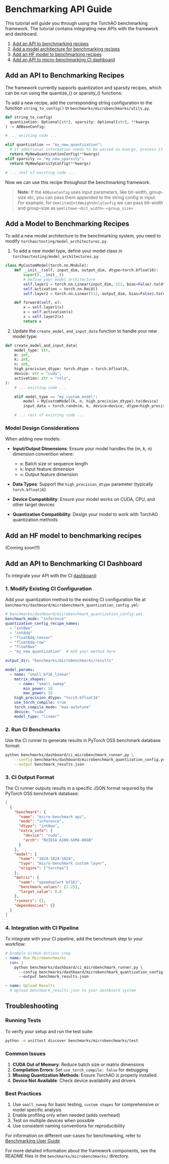 # Benchmarking API Guide

This tutorial will guide you through using the TorchAO benchmarking framework. The tutorial contains integrating new APIs with the framework and dashboard.

1. [Add an API to benchmarking recipes](#add-an-api-to-benchmarking-recipes)
2. [Add a model architecture for benchmarking recipes](#add-a-model-to-benchmarking-recipes)
3. [Add an HF model to benchmarking recipes](#add-an-hf-model-to-benchmarking-recipes)
4. [Add an API to micro-benchmarking CI dashboard](#add-an-api-to-benchmarking-ci-dashboard)

## Add an API to Benchmarking Recipes

The framework currently supports quantization and sparsity recipes, which can be run using the quantize_() or sparsity_() functions:

To add a new recipe, add the corresponding string configuration to the function `string_to_config()` in `benchmarks/microbenchmarks/utils.py`.

```python
def string_to_config(
  quantization: Optional[str], sparsity: Optional[str], **kwargs
) -> AOBaseConfig:

# ... existing code ...

elif quantization == "my_new_quantization":
  # If additional information needs to be passed as kwargs, process it here
  return MyNewQuantizationConfig(**kwargs)
elif sparsity == "my_new_sparsity":
  return MyNewSparsityConfig(**kwargs)

# ... rest of existing code ...
```

Now we can use this recipe throughout the benchmarking framework.

> **Note:** If the `AOBaseConfig` uses input parameters, like bit-width, group-size etc, you can pass them appended to the string config in input. For example, for `GemliteUIntXWeightOnlyConfig` we can pass bit-width and group-size as `gemlitewo-<bit_width>-<group_size>`

## Add a Model to Benchmarking Recipes

To add a new model architecture to the benchmarking system, you need to modify `torchao/testing/model_architectures.py`.

1. To add a new model type, define your model class in `torchao/testing/model_architectures.py`:

```python
class MyCustomModel(torch.nn.Module):
    def __init__(self, input_dim, output_dim, dtype=torch.bfloat16):
        super().__init__()
        # Define your model architecture
        self.layer1 = torch.nn.Linear(input_dim, 512, bias=False).to(dtype)
        self.activation = torch.nn.ReLU()
        self.layer2 = torch.nn.Linear(512, output_dim, bias=False).to(dtype)

    def forward(self, x):
        x = self.layer1(x)
        x = self.activation(x)
        x = self.layer2(x)
        return x
```

2. Update the `create_model_and_input_data` function to handle your new model type:

```python
def create_model_and_input_data(
    model_type: str,
    m: int,
    k: int,
    n: int,
    high_precision_dtype: torch.dtype = torch.bfloat16,
    device: str = "cuda",
    activation: str = "relu",
):
    # ... existing code ...

    elif model_type == "my_custom_model":
        model = MyCustomModel(k, n, high_precision_dtype).to(device)
        input_data = torch.randn(m, k, device=device, dtype=high_precision_dtype)

    # ... rest of existing code ...
```

### Model Design Considerations

When adding new models:

- **Input/Output Dimensions**: Ensure your model handles the (m, k, n) dimension convention where:
  - `m`: Batch size or sequence length
  - `k`: Input feature dimension
  - `n`: Output feature dimension

- **Data Types**: Support the `high_precision_dtype` parameter (typically `torch.bfloat16`)

- **Device Compatibility**: Ensure your model works on CUDA, CPU, and other target devices

- **Quantization Compatibility**: Design your model to work with TorchAO quantization methods

## Add an HF model to benchmarking recipes
(Coming soon!!!)

## Add an API to Benchmarking CI Dashboard

To integrate your API with the CI [dashboard](https://hud.pytorch.org/benchmark/llms?repoName=pytorch%2Fao&benchmarkName=micro-benchmark+api):

### 1. Modify Existing CI Configuration

Add your quantization method to the existing CI configuration file at `benchmarks/dashboard/microbenchmark_quantization_config.yml`:

```yaml
# benchmarks/dashboard/microbenchmark_quantization_config.yml
benchmark_mode: "inference"
quantization_config_recipe_names:
  - "int8wo"
  - "int8dq"
  - "float8dq-tensor"
  - "float8dq-row"
  - "float8wo"
  - "my_new_quantization"  # Add your method here

output_dir: "benchmarks/microbenchmarks/results"

model_params:
  - name: "small_bf16_linear"
    matrix_shapes:
      - name: "small_sweep"
        min_power: 10
        max_power: 15
    high_precision_dtype: "torch.bfloat16"
    use_torch_compile: true
    torch_compile_mode: "max-autotune"
    device: "cuda"
    model_type: "linear"
```

### 2. Run CI Benchmarks

Use the CI runner to generate results in PyTorch OSS benchmark database format:

```bash
python benchmarks/dashboard/ci_microbenchmark_runner.py \
    --config benchmarks/dashboard/microbenchmark_quantization_config.yml \
    --output benchmark_results.json
```

### 3. CI Output Format

The CI runner outputs results in a specific JSON format required by the PyTorch OSS benchmark database:

```json
[
  {
    "benchmark": {
      "name": "micro-benchmark api",
      "mode": "inference",
      "dtype": "int8wo",
      "extra_info": {
        "device": "cuda",
        "arch": "NVIDIA A100-SXM4-80GB"
      }
    },
    "model": {
      "name": "1024-1024-1024",
      "type": "micro-benchmark custom layer",
      "origins": ["torchao"]
    },
    "metric": {
      "name": "speedup(wrt bf16)",
      "benchmark_values": [1.25],
      "target_value": 0.0
    },
    "runners": [],
    "dependencies": {}
  }
]
```

### 4. Integration with CI Pipeline

To integrate with your CI pipeline, add the benchmark step to your workflow:

```yaml
# Example GitHub Actions step
- name: Run Microbenchmarks
  run: |
    python benchmarks/dashboard/ci_microbenchmark_runner.py \
      --config benchmarks/dashboard/microbenchmark_quantization_config.yml \
      --output benchmark_results.json

- name: Upload Results
  # Upload benchmark_results.json to your dashboard system
```

## Troubleshooting

### Running Tests

To verify your setup and run the test suite:

```bash
python -m unittest discover benchmarks/microbenchmarks/test
```

### Common Issues

1. **CUDA Out of Memory**: Reduce batch size or matrix dimensions
2. **Compilation Errors**: Set `use_torch_compile: false` for debugging
3. **Missing Quantization Methods**: Ensure TorchAO is properly installed
4. **Device Not Available**: Check device availability and drivers

### Best Practices

1. Use `small_sweep` for basic testing, `custom shapes` for comprehensive or model specific analysis
2. Enable profiling only when needed (adds overhead)
3. Test on multiple devices when possible
4. Use consistent naming conventions for reproducibility

For information on different use-cases for benchmarking, refer to [Benchmarking User Guide](benchmarking_user_guide.md)

For more detailed information about the framework components, see the README files in the `benchmarks/microbenchmarks/` directory.
